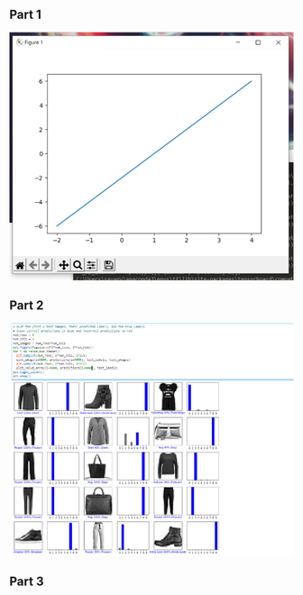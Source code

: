 ## Part 1

![verification](https://github.com/VictoriaSavage526/Lab09/blob/main/lab10part1.PNG)


## Part 2

![9000-9015](https://github.com/VictoriaSavage526/Lab09/blob/main/lab10part2.PNG)

## Part 3
